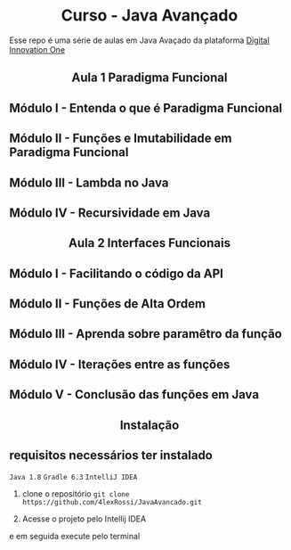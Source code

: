 <h1 align="center">Curso - Java Avançado</h1>

Esse repo é uma série de aulas em Java Avaçado da plataforma 
[Digital Innovation One](https://digitalinnovation.one/sign-up?ref=QFX2ZVP4RU)

<h2 align="center">Aula 1 Paradigma Funcional</h2>

## Módulo I - Entenda o que é Paradigma Funcional

## Módulo II - Funções e Imutabilidade em Paradigma Funcional

## Módulo III - Lambda no Java

## Módulo IV - Recursividade em Java

<h2 align="center">Aula 2 Interfaces Funcionais</h2>

## Módulo I - Facilitando o código da API

## Módulo II - Funções de Alta Ordem

## Módulo III - Aprenda sobre paramêtro da função

## Módulo IV - Iterações entre as funções

## Módulo V - Conclusão das funções em Java

<h2 align="center">Instalação</h2>

## requisitos necessários ter instalado
`Java 1.8`
`Gradle 6.3`
`IntelliJ IDEA`

1. clone o repositório `git clone https://github.com/4lexRossi/JavaAvancado.git`

2. Acesse o projeto pelo Intellij IDEA

e em seguida execute pelo terminal